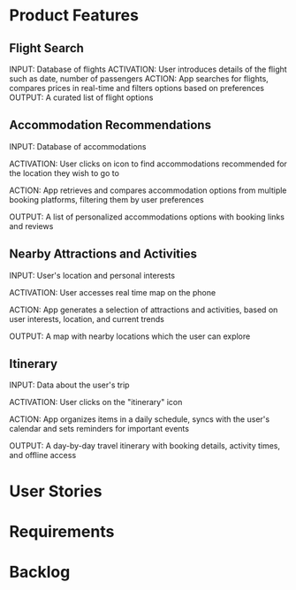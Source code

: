 # Product Features

## Flight Search

INPUT: Database of flights
ACTIVATION: User introduces details of the flight such as date, number of passengers
ACTION: App searches for flights, compares prices in real-time and filters options based on preferences
OUTPUT: A curated list of flight options

## Accommodation Recommendations

INPUT: Database of accommodations

ACTIVATION: User clicks on icon to find accommodations recommended for the location they wish to go to

ACTION: App retrieves and compares accommodation options from multiple booking platforms, filtering them by user preferences

OUTPUT: A list of personalized accommodations options with booking links and reviews

## Nearby Attractions and Activities

INPUT: User's location and personal interests

ACTIVATION: User accesses real time map on the phone 

ACTION: App generates a selection of attractions and activities, based on user interests, location, and current trends

OUTPUT: A map with nearby locations which the user can explore

## Itinerary 

INPUT: Data about the user's trip 

ACTIVATION: User clicks on the "itinerary" icon

ACTION: App organizes items in a daily schedule, syncs with the user's calendar and sets reminders for important events

OUTPUT: A day-by-day travel itinerary with booking details, activity times, and offline access

# User Stories

# Requirements

# Backlog
